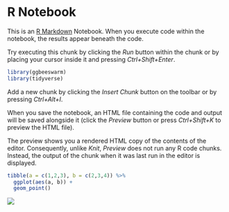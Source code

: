 R Notebook
================

This is an [R Markdown](http://rmarkdown.rstudio.com) Notebook. When you
execute code within the notebook, the results appear beneath the code.

Try executing this chunk by clicking the *Run* button within the chunk
or by placing your cursor inside it and pressing *Ctrl+Shift+Enter*.

``` r
library(ggbeeswarm)
library(tidyverse)
```

Add a new chunk by clicking the *Insert Chunk* button on the toolbar or
by pressing *Ctrl+Alt+I*.

When you save the notebook, an HTML file containing the code and output
will be saved alongside it (click the *Preview* button or press
*Ctrl+Shift+K* to preview the HTML file).

The preview shows you a rendered HTML copy of the contents of the
editor. Consequently, unlike *Knit*, *Preview* does not run any R code
chunks. Instead, the output of the chunk when it was last run in the
editor is displayed.

``` r
tibble(a = c(1,2,3), b = c(2,3,4)) %>%
  ggplot(aes(a, b)) + 
  geom_point()
```

![](/projects/koneill_scratch/pog_tmp/test/testGithubAction/output/scatterPlot_files/figure-gfm/unnamed-chunk-2-1.png)<!-- -->
